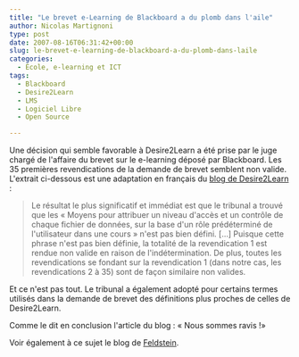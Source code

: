 ```yaml
---
title: "Le brevet e-Learning de Blackboard a du plomb dans l'aile"
author: Nicolas Martignoni
type: post
date: 2007-08-16T06:31:42+00:00
slug: le-brevet-e-learning-de-blackboard-a-du-plomb-dans-laile
categories:
  - École, e-learning et ICT
tags:
  - Blackboard
  - Desire2Learn
  - LMS
  - Logiciel Libre
  - Open Source

---
```

Une décision qui semble favorable à Desire2Learn a été prise par le juge chargé de l'affaire du brevet sur le e-learning déposé par Blackboard. Les 35 premières revendications de la demande de brevet semblent non valide. L'extrait ci-dessous est une adaptation en français du <a href="http://www.desire2learn.com/patentinfo/">blog de Desire2Learn</a> :

> Le résultat le plus significatif et immédiat est que le tribunal a trouvé que les « Moyens pour attribuer un niveau d'accès et un contrôle de chaque fichier de données, sur la base d'un rôle prédéterminé de l'utilisateur dans une cours » n'est pas bien défini. [&#8230;] Puisque cette phrase n'est pas bien définie, la totalité de la revendication 1 est rendue non valide en raison de l'indétermination. De plus, toutes les revendications se fondant sur la revendication 1 (dans notre cas, les revendications 2 à 35) sont de façon similaire non valides.

Et ce n'est pas tout. Le tribunal a également adopté pour certains termes utilisés dans la demande de brevet des définitions plus proches de celles de Desire2Learn.

Comme le dit en conclusion l'article du blog : « Nous sommes ravis !»

Voir également à ce sujet le blog de <a href="http://mfeldstein.com/first-35-claims-of-blackboards-patent-ruled-invalid/">Feldstein</a>.